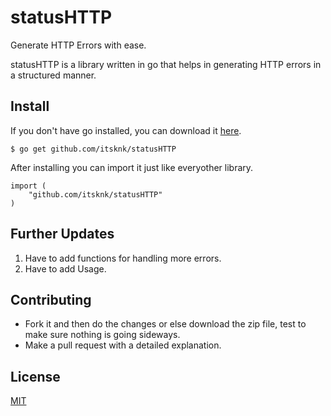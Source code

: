 # statusHTTP
Generate HTTP Errors with ease.

statusHTTP is a library written in go that helps in generating HTTP errors in a structured manner.

## Install
If you don't have go installed, you can download it [here](https://golang.org/doc/install).
```
$ go get github.com/itsknk/statusHTTP
``` 
After installing you can import it just like everyother library.
```
import (
    "github.com/itsknk/statusHTTP"
)
```

## Further Updates
1. Have to add functions for handling more errors.
2. Have to add Usage.

## Contributing
- Fork it and then do the changes or else download the zip file, test to make sure nothing is going sideways.
- Make a pull request with a detailed explanation. 

## License
[MIT](https://github.com/itsknk/statusHTTP/blob/master/LICENSE)